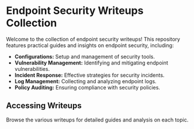 # Endpoint Security Writeups Collection

Welcome to the collection of endpoint security writeups! This repository features practical guides and insights on endpoint security, including:

- **Configurations:** Setup and management of security tools.
- **Vulnerability Management:** Identifying and mitigating endpoint vulnerabilities.
- **Incident Response:** Effective strategies for security incidents.
- **Log Management:** Collecting and analyzing endpoint logs.
- **Policy Auditing:** Ensuring compliance with security policies.

## Accessing Writeups

Browse the various writeups for detailed guides and analysis on each topic.

